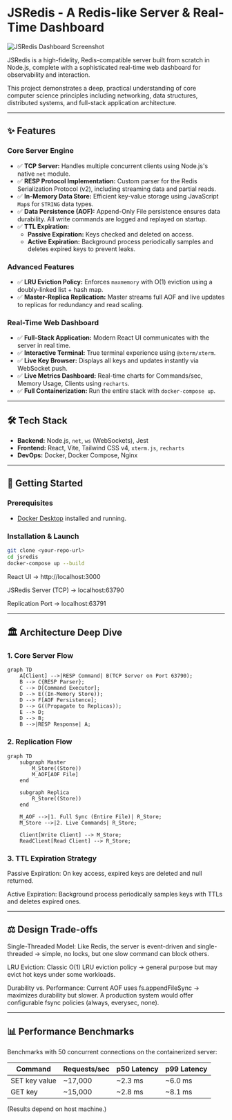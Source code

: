 # JSRedis - A Redis-like Server & Real-Time Dashboard

![JSRedis Dashboard Screenshot](YOUR_SCREENSHOT_OR_GIF_HERE)

JSRedis is a high-fidelity, Redis-compatible server built from scratch in Node.js, complete with a sophisticated real-time web dashboard for observability and interaction.

This project demonstrates a deep, practical understanding of core computer science principles including networking, data structures, distributed systems, and full-stack application architecture.

---

## ✨ Features

### Core Server Engine

- ✅ **TCP Server:** Handles multiple concurrent clients using Node.js's native `net` module.
- ✅ **RESP Protocol Implementation:** Custom parser for the Redis Serialization Protocol (v2), including streaming data and partial reads.
- ✅ **In-Memory Data Store:** Efficient key-value storage using JavaScript `Map`s for `STRING` data types.
- ✅ **Data Persistence (AOF):** Append-Only File persistence ensures data durability. All write commands are logged and replayed on startup.
- ✅ **TTL Expiration:**
  - **Passive Expiration:** Keys checked and deleted on access.
  - **Active Expiration:** Background process periodically samples and deletes expired keys to prevent leaks.

### Advanced Features

- ✅ **LRU Eviction Policy:** Enforces `maxmemory` with O(1) eviction using a doubly-linked list + hash map.
- ✅ **Master-Replica Replication:** Master streams full AOF and live updates to replicas for redundancy and read scaling.

### Real-Time Web Dashboard

- ✅ **Full-Stack Application:** Modern React UI communicates with the server in real time.
- ✅ **Interactive Terminal:** True terminal experience using `@xterm/xterm`.
- ✅ **Live Key Browser:** Displays all keys and updates instantly via WebSocket push.
- ✅ **Live Metrics Dashboard:** Real-time charts for Commands/sec, Memory Usage, Clients using `recharts`.
- ✅ **Full Containerization:** Run the entire stack with `docker-compose up`.

---

## 🛠️ Tech Stack

- **Backend:** Node.js, `net`, `ws` (WebSockets), Jest
- **Frontend:** React, Vite, Tailwind CSS v4, `xterm.js`, `recharts`
- **DevOps:** Docker, Docker Compose, Nginx

---

## 🚀 Getting Started

### Prerequisites

- [Docker Desktop](https://www.docker.com/products/docker-desktop/) installed and running.

### Installation & Launch

```bash
git clone <your-repo-url>
cd jsredis
docker-compose up --build
```

React UI → http://localhost:3000

JSRedis Server (TCP) → localhost:63790

Replication Port → localhost:63791

---

## 🏛️ Architecture Deep Dive

### 1. Core Server Flow

```mermaid
graph TD
    A[Client] -->|RESP Command| B(TCP Server on Port 63790);
    B --> C{RESP Parser};
    C --> D[Command Executor];
    D --> E((In-Memory Store));
    D --> F[AOF Persistence];
    D --> G((Propagate to Replicas));
    E --> D;
    D --> B;
    B -->|RESP Response| A;
```

### 2. Replication Flow

```mermaid
graph TD
    subgraph Master
        M_Store((Store))
        M_AOF[AOF File]
    end

    subgraph Replica
        R_Store((Store))
    end

    M_AOF -->|1. Full Sync (Entire File)| R_Store;
    M_Store -->|2. Live Commands| R_Store;

    Client[Write Client] --> M_Store;
    ReadClient[Read Client] --> R_Store;
```

### 3. TTL Expiration Strategy

Passive Expiration: On key access, expired keys are deleted and null returned.

Active Expiration: Background process periodically samples keys with TTLs and deletes expired ones.

---

## ⚖️ Design Trade-offs

Single-Threaded Model: Like Redis, the server is event-driven and single-threaded → simple, no locks, but one slow command can block others.

LRU Eviction: Classic O(1) LRU eviction policy → general purpose but may evict hot keys under some workloads.

Durability vs. Performance: Current AOF uses fs.appendFileSync → maximizes durability but slower. A production system would offer configurable fsync policies (always, everysec, none).

---

## 📊 Performance Benchmarks

Benchmarks with 50 concurrent connections on the containerized server:

| Command         | Requests/sec | p50 Latency | p99 Latency |
| --------------- | ------------ | ----------- | ----------- |
| SET key value   | ~17,000      | ~2.3 ms     | ~6.0 ms     |
| GET key         | ~15,000      | ~2.8 ms     | ~8.1 ms     |

(Results depend on host machine.)